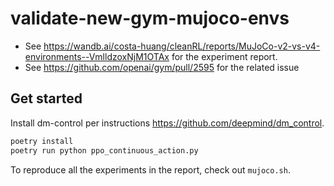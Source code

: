 # validate-new-gym-mujoco-envs

* See https://wandb.ai/costa-huang/cleanRL/reports/MuJoCo-v2-vs-v4-environments--VmlldzoxNjM1OTAx for the experiment report.
* See https://github.com/openai/gym/pull/2595 for the related issue 

## Get started

Install dm-control per instructions https://github.com/deepmind/dm_control.

```bash
poetry install
poetry run python ppo_continuous_action.py
```

To reproduce all the experiments in the report, check out `mujoco.sh`.
